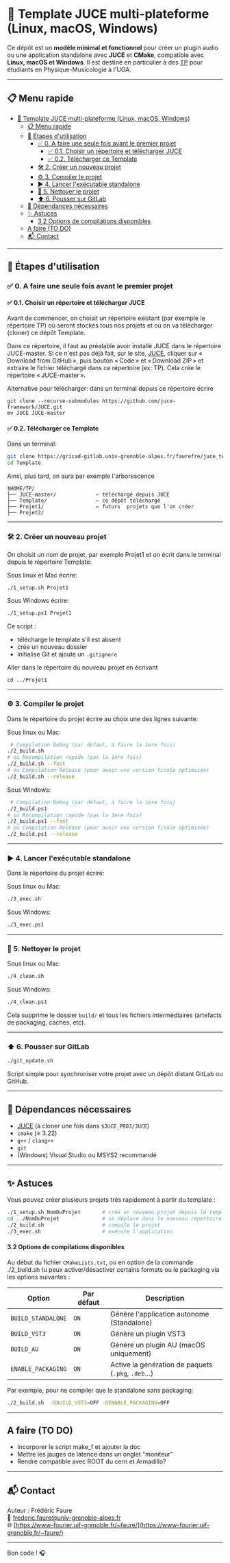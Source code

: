 # 🎹 Template JUCE multi-plateforme (Linux, macOS, Windows)

Ce dépôt est un **modèle minimal et fonctionnel** pour créer un plugin audio ou une application standalone avec **JUCE** et **CMake**, compatible avec **Linux, macOS et Windows**.
Il est destiné en particulier à des [TP](https://www-fourier.ujf-grenoble.fr/~faure/enseignement/musique/TP_MAO/) pour étudiants en Physique-Musicologie à l'UGA.

---

## 📋 Menu rapide

- [🎹 Template JUCE multi-plateforme (Linux, macOS, Windows)](#-template-juce-multi-plateforme-linux-macos-windows)
  - [📋 Menu rapide](#-menu-rapide)
  - [🚀 Étapes d'utilisation](#-étapes-dutilisation)
    - [✅ 0. A faire une seule fois avant le premier projet](#-0-a-faire-une-seule-fois-avant-le-premier-projet)
      - [✅ 0.1. Choisir un répertoire et télécharger JUCE](#-01-choisir-un-répertoire-et-télécharger-juce)
      - [✅ 0.2. Télécharger  ce Template](#-02-télécharger--ce-template)
    - [🛠️ 2. Créer un nouveau projet](#️-2-créer-un-nouveau-projet)
    - [⚙️ 3. Compiler le projet](#️-3-compiler-le-projet)
    - [▶️ 4. Lancer l'exécutable standalone](#️-4-lancer-lexécutable-standalone)
    - [🧹 5. Nettoyer le projet](#-5-nettoyer-le-projet)
    - [⬆️ 6. Pousser sur GitLab](#️-6-pousser-sur-gitlab)
  - [🔗 Dépendances nécessaires](#-dépendances-nécessaires)
  - [✨ Astuces](#-astuces)
      - [3.2 Options de compilations disponibles](#32-options-de-compilations-disponibles)
  - [A faire (TO DO)](#a-faire-to-do)
  - [📬 Contact](#-contact)


---

## 🚀 Étapes d'utilisation



### ✅ 0. A faire une seule fois avant le premier projet



#### ✅ 0.1. Choisir un répertoire et télécharger JUCE


Avant de commencer, on choisit un répertoire existant  (par exemple le répertoire TP) où seront stockés tous nos projets et où on va télécharger (cloner)  ce dépôt Template. 


Dans ce répertoire, il faut au préalable avoir  installé JUCE  dans le répertoire JUCE-master.    Si ce n'est pas déjà fait, sur le site, [JUCE](https://juce.com/download/), cliquer sur « Download from GitHub », puis bouton « Code » et « Download ZIP » et extraire le fichier téléchargé dans ce répertoire (ex: TP). Cela crée le répertoire « JUCE-master ».


Alternative pour télécharger: dans un terminal depuis ce répertoire écrire

    
    git clone --recurse-submodules https://github.com/juce-framework/JUCE.git
    mv JUCE JUCE-master 



#### ✅ 0.2. Télécharger  ce Template


Dans un terminal:

```bash
git clone https://gricad-gitlab.univ-grenoble-alpes.fr/faurefre/juce_template.git Template
cd Template
```

Ainsi, plus tard, on aura par exemple  l'arborescence

```
$HOME/TP/
├── JUCE-master/             ← téléchargé depuis JUCE
├── Template/                ← ce dépôt téléchargé
├── Projet1/                 ← futurs  projets que l'on créer
├── Projet2/
```


---

### 🛠️ 2. Créer un nouveau projet

On choisit un nom de projet, par exemple Projet1 et on écrit dans le terminal depuis le répertoire Template:

Sous linux et Mac écrire:
```bash
./1_setup.sh Projet1
```

Sous Windows écrire:
```bash
./1_setup.ps1 Projet1
```

Ce script :
- télécharge le template s'il est absent
- crée un nouveau dossier
- initialise Git et ajoute un `.gitignore`

Aller dans le répertoire du nouveau projet en écrivant 

    cd ../Projet1




---

### ⚙️ 3. Compiler le projet

Dans le répertoire du projet écrire au choix une des lignes suivante:

Sous linux ou Mac:

```bash
 # Compilation Debug (par défaut, à faire la 1ere fois)
./2_build.sh          
# ou Recompilation rapide (pas la 1ere fois)
./2_build.sh --fast   
# ou Compilation Release (pour avoir une version finale optimisée)
./2_build.sh --release 
```

Sous Windows:

```bash
 # Compilation Debug (par défaut, à faire la 1ere fois)
./2_build.ps1          
# ou Recompilation rapide (pas la 1ere fois)
./2_build.ps1 --fast   
# ou Compilation Release (pour avoir une version finale optimisée)
./2_build.ps1 --release 
```


---

### ▶️ 4. Lancer l'exécutable standalone

Dans le répertoire du projet écrire:

Sous linux ou Mac:

```bash
./3_exec.sh
```

Sous Windows:

```bash
./3_exec.ps1
```


---

### 🧹 5. Nettoyer le projet


Sous linux ou Mac:
```bash
./4_clean.sh
```

Sous Windows:
```bash
./4_clean.ps1
```


Cela supprime le dossier `build/` et tous les fichiers intermédiaires (artefacts de packaging, caches, etc).

---

### ⬆️ 6. Pousser sur GitLab

```bash
./git_update.sh
```

Script simple pour synchroniser votre projet avec un dépôt distant GitLab ou GitHub.

---

## 🔗 Dépendances nécessaires

- [JUCE](https://github.com/juce-framework/JUCE) (à cloner une fois dans `$JUCE_PROJ/JUCE`)
- `cmake` (≥ 3.22)
- `g++` / `clang++`
- `git`
- (Windows) Visual Studio ou MSYS2 recommandé

---

## ✨ Astuces

Vous pouvez créer plusieurs projets très rapidement à partir du template :

```bash
./1_setup.sh NomDuProjet       # crée un nouveau projet depuis le template
cd ../NomDuProjet              # se déplace dans le nouveau répertoire
./2_build.sh                   # compile le projet
./3_exec.sh                    # exécute l'application
```



#### 3.2 Options de compilations disponibles

Au début du fichier `CMakeLists.txt`, ou en option de la commande  ./2_build.sh     tu peux activer/désactiver certains formats ou le packaging via les options suivantes :

| Option              | Par défaut | Description                                        |
|---------------------|------------|----------------------------------------------------|
| `BUILD_STANDALONE`  | `ON`       | Génère l'application autonome (Standalone)         |
| `BUILD_VST3`        | `ON`       | Génère un plugin VST3                              |
| `BUILD_AU`          | `ON`       | Génère un plugin AU (macOS uniquement)             |
| `ENABLE_PACKAGING`  | `ON`       | Active la génération de paquets (`.pkg`, `.deb`…)  |

Par exemple, pour  ne compiler que le standalone sans packaging:

```bash
./2_build.sh  -DBUILD_VST3=OFF -DENABLE_PACKAGING=OFF
```

---

## A faire (TO DO)

 - Incorporer le script make_f et ajouter la doc
 - Mettre les jauges de latence dans un onglet "moniteur"
 - Rendre compatible avec ROOT du cern et Armadillo?
 

---

## 📬 Contact

Auteur : Frédéric Faure  
📧 [frederic.faure@univ-grenoble-alpes.fr](mailto:frederic.faure@univ-grenoble-alpes.fr)  
🌐 [https://www-fourier.ujf-grenoble.fr/~faure/](https://www-fourier.ujf-grenoble.fr/~faure/)

---

Bon code ! 🎧
